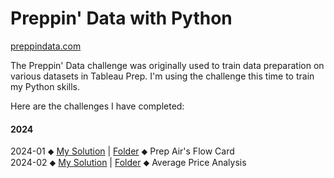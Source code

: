 # Preppin' Data with Python

[preppindata.com](https://www.preppindata.com/)

The Preppin' Data challenge was originally used to train data preparation on various datasets in Tableau Prep. I'm using the challenge this time to train my Python skills.

Here are the challenges I have completed:

#### 2024

2024-01 ⬥ [My Solution](https://github.com/fschwade/Python_PreppinData_Challenges/blob/main/2024-01/Python_Preppin_Data_202401.ipynb) | [Folder](https://github.com/fschwade/Python_PreppinData_Challenges/tree/main/2024-01) ⬥ Prep Air's Flow Card<br>
2024-02 ⬥ [My Solution](https://github.com/fschwade/Python_PreppinData_Challenges/blob/main/2024-01/Python_Preppin_Data_202402.ipynb) | [Folder](https://github.com/fschwade/Python_PreppinData_Challenges/tree/main/2024-02) ⬥ Average Price Analysis<br>
